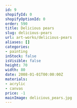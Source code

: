 ```yaml
---
id: 9
shopifyId: 0
shopifyOptionId: 0
order: 590
title: Delicious pears
slug: delicious-pears
url: art-works/delicious-pears
aliases: []
categories:
- painting
inStock: false
isVisible: false
height: 70
width: 80
date: 2008-01-01T00:00:00Z
materials:
- acrylic
- canvas
price: -1
mainImage: delicious_pears.jpg
---
```

